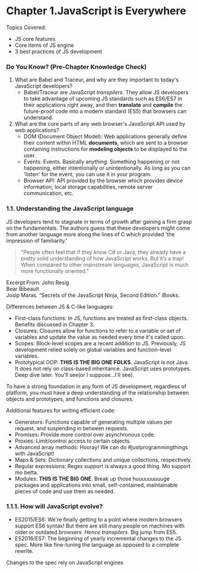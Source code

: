 # Chapter 1.JavaScript is Everywhere

Topics Covered:  
- JS core features
- Core items of JS engine
- 3 best practices of JS development


### Do You Know? (Pre-Chapter Knowledge Check)

1. What are Babel and Traceur, and why are they important to today's JavaScript developers?
     - Babel/Traceur are JavaScript _transpilers_. They allow JS developers to take advantage of upcoming
     JS standards such as ES6/ES7 in their applications right away, and then **translate** and **compile** the
     future-proof code into a modern standard (ES5) that browsers can understand. 
2. What are the core parts of any web browser's JavaScript API used by web applications?
    - DOM (Document Object Model): Web applications generally define their content within HTML **documents**, which
    are sent to a browser containing instructions for **modeling objects** to be displayed to the user.
    - Events: Events. Basically anything. Something happening or not happening, either intentionally or unintentionally. 
    As long as you can 'listen' for the event, you can use it in your program.
    - Browser API: API provided by the browser which provides device information, local storage capabilities, remote
    server communication, etc.


### 1.1. Understanding the JavaScript language

JS developers tend to stagnate in terms of growth after gaining a firm grasp on the fundamentals. The authors guess
 that these developers might come from another language more along the lines of C which provided 'the impression 
 of familiarity.'

> “People often feel that if they know C# or Java, they already have a pretty solid understanding of how JavaScript 
works. But it’s a trap! When compared to other mainstream languages, JavaScript is much more functionally oriented.”

Excerpt From: John Resig  
Bear Bibeault  
Josip Maras. “Secrets of the JavaScript Ninja, Second Edition.” iBooks.

Differences between JS & C-like languages:
- First-class functions: In JS, functions are treated as first-class objects. Benefits discussed in Chapter 3.
- Closures: Closures allow for functions to refer to a variable or set of variables and update the value as
needed every time it's called upon.
- Scopes: Block-level scopes are a recent addition to JS. Previously, JS development relied solely on global
variables and function-level variables.
- Prototypical OOP: **THIS IS THE BIG ONE FOLKS**. JavaScript is not Java. It does not rely on class-based
inheritance. JavaScript uses prototypes. Deep dive later. You'll see(or I suppose...I'll see).

To have a strong foundation in any form of JS development, regardless of platform, you must have a deep
understanding of the relationship between objects and prototypes, and functions and closures.

Additional features for writing efficient code:
- Generators: Functions capable of generating multiple values per request, and suspending in between requests.
- Promises: Provide more control over asynchronous code.
- Proxies: Limit/control access to certain objects.
- Advanced array methods: Hooray! We can do #justprogrammingthings with JavaScript!
- Maps & Sets: Dictionary collections and unique collections, respectively.
- Regular expressions: Regex support is always a good thing. Mo support mo betta.
- Modules: **THIS IS THE BIG ONE**. Break up those huuuuuuuuuge packages and applications into small, self-contained,
maintainable pieces of code and use them as needed. 

### 1.1.1. How will JavaScript evolve?

- ES2015/ES6: We're finally getting to a point where modern browsers support ES6 syntax! But there are still
many people on machines with older or outdated browsers. _Hence transpilers_. Big jump from ES5.
- ES2016/ES7: The beginning of yearly incremental changes to the JS spec. More like fine-tuning the language as 
opposed to a complete rewrite.

Changes to the spec rely on JavaScript engines